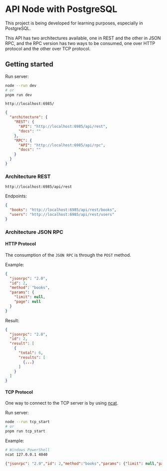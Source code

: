 # API Node with PostgreSQL

This project is being developed for learning purposes, especially in PostgreSQL.

This API has two architectures available, one in REST and the other in JSON RPC, and the RPC version has two ways to be consumed, one over HTTP protocol and the other over TCP protocol.

## Getting started

Run server:

```sh
node --run dev
# or
pnpm run dev
```

```
http://localhost:6985/
```

```json
{
  "architecture": {
    "REST": {
      "API": "http://localhost:6985/api/rest",
      "docs": ""
    },
    "RPC": {
      "API": "http://localhost:6985/api/rpc",
      "docs": ""
    }
  }
}
```

### Architecture REST

```
http://localhost:6985/api/rest
```

Endpoints:

```json
{
  "books": "http://localhost:6985/api/rest/books",
  "users": "http://localhost:6985/api/rest/users"
}
```

### Architecture JSON RPC

#### HTTP Protocol

The consumption of the `JSON RPC` is through the `POST` method.

Example:

```json
{
  "jsonrpc": "2.0",
  "id": 2,
  "method": "books",
  "params": {
    "limit": null,
    "page": null
  }
}
```

Result:

```json
{
  "jsonrpc": "2.0",
  "id": 2,
  "result": [
    {
      "total": 6,
      "results": [
        {...}
      ]
    }
  ]
}
```

#### TCP Protocol

One way to connect to the TCP server is by using [ncat](https://nmap.org/ncat/).

Run server:

```sh
node --run tcp_start
# or
pnpm run tcp_start
```

Example:

```sh
# Windows PowerShell
ncat 127.0.0.1 4040
```

```json
{"jsonrpc": "2.0","id": 2,"method":"books","params": {"limit": null,"page": null}}
```

